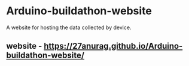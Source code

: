 # Arduino-buildathon-website
A website for hosting the data collected by device.

## website - https://27anurag.github.io/Arduino-buildathon-website/
